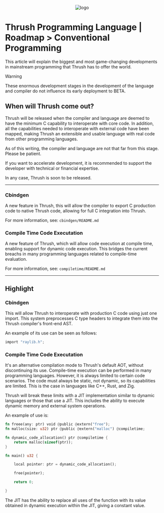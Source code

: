 <p align="center">
  <img src= "https://github.com/thrushlang/thrushc/blob/master/assets/thrushlang-v1.5.png" alt= "logo" style= "width: 2hv; height: 2hv;"> </img>
</p>

# Thrush Programming Language | Roadmap > Conventional Programming

This article will explain the biggest and most game-changing developments in mainstream programming that Thrush has to offer the world.

> [!WARNING]  
> These enormous development stages in the development of the language and compiler do not influence its early deployment to BETA.

## When will Thrush come out?

Thrush will be released when the compiler and language are deemed to have the minimum C capability to interoperate with core code. In addition, all the capabilities needed to interoperate with external code have been mapped, making Thrush an extensible and usable language with real code from other programming languages.

As of this writing, the compiler and language are not that far from this stage. Please be patient.

If you want to accelerate development, it is recommended to support the developer with technical or financial expertise.

In any case, Thrush is soon to be released.

------------------

### Cbindgen

A new feature in Thrush, this will allow the compiler to export C production code to native Thrush code, allowing for full C integration into Thrush.

For more information, see: `cbindgen/README.md`

### Compile Time Code Executation

A new feature of Thrush, which will allow code execution at compile time, enabling support for dynamic code execution. This bridges the current breachs in many programming languages ​​related to compile-time evaluation.

For more information, see: `compiletime/README.md`


------------------

## Highlight

### Cbindgen

This will allow Thrush to interoperate with production C code using just one import. This system preprocesses C type headers to integrate them into the Thrush compiler's front-end AST.

An example of its use can be seen as follows:

```rust
import "raylib.h";
```

### Compile Time Code Executation

It's an alternative compilation mode to Thrush's default AOT, without discontinuing its use. Compile-time execution can be performed in many programming languages. However, it is always limited to certain code scenarios. The code must always be static, not dynamic, so its capabilities are limited. This is the case in languages ​​like C++, Rust, and Zig.

Thrush will break these limits with a JIT implementation similar to dynamic languages ​​or those that use a JIT. This includes the ability to execute dynamic memory and external system operations.

An example of use is:

```rust
fn freee(any: ptr) void @public @extern("free");
fn malloc(size: u32) ptr @public @extern("malloc") @compiletime;

fn dynamic_code_allocation() ptr @compiletime {
    return malloc(sizeof(ptr));
}

fn main() u32 {

    local pointer: ptr = dynamic_code_allocation();

    free(pointer);

    return 0;

}
```

The JIT has the ability to replace all uses of the function with its value obtained in dynamic execution within the JIT, giving a constant value.